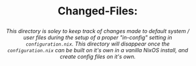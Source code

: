 # <p align=center>Changed-Files:
###### <p align=center> This directory is *soley* to keep track of changes made to default system / user files during the setup of a proper "in-config" setting in `configuration.nix`. This directory will disappear once the `configuration.nix` can be built on it's own in a vanilla NixOS install, and create config files on it's own.